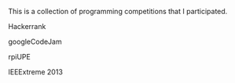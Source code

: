 This is a collection of programming competitions that I participated. 

Hackerrank 

googleCodeJam

rpiUPE 

IEEExtreme 2013
